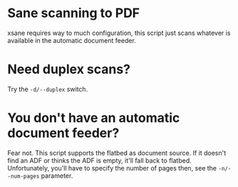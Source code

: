 Sane scanning to PDF
====================

xsane requires way to much configuration, this script just scans whatever is
available in the automatic document feeder.

Need duplex scans?
==================

Try the ```-d/--duplex``` switch.

You don't have an automatic document feeder?
============================================

Fear not. This script supports the flatbed as document source. If it doesn't
find an ADF or thinks the ADF is empty, it'll fall back to flatbed.
Unfortunately, you'll have to specify the number of pages then, see the
```-n/--num-pages``` parameter.
